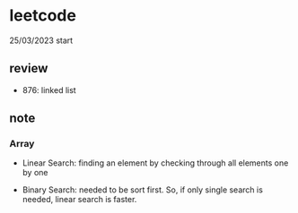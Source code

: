 # leetcode

25/03/2023 start

## review

- 876: linked list

## note

### Array

- Linear Search: finding an element by checking through all elements one by one

- Binary Search: needed to be sort first. So, if only single search is needed, linear search is faster.
